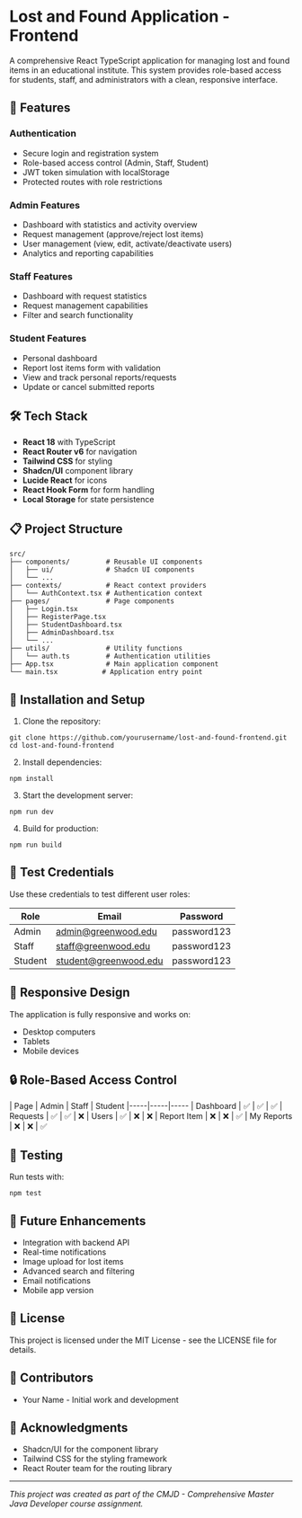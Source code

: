 # Lost and Found Application - Frontend

A comprehensive React TypeScript application for managing lost and found items in an educational institute. This system provides role-based access for students, staff, and administrators with a clean, responsive interface.

## 🎯 Features

### Authentication

- Secure login and registration system
- Role-based access control (Admin, Staff, Student)
- JWT token simulation with localStorage
- Protected routes with role restrictions


### Admin Features

- Dashboard with statistics and activity overview
- Request management (approve/reject lost items)
- User management (view, edit, activate/deactivate users)
- Analytics and reporting capabilities


### Staff Features

- Dashboard with request statistics
- Request management capabilities
- Filter and search functionality


### Student Features

- Personal dashboard
- Report lost items form with validation
- View and track personal reports/requests
- Update or cancel submitted reports


## 🛠️ Tech Stack

- **React 18** with TypeScript
- **React Router v6** for navigation
- **Tailwind CSS** for styling
- **Shadcn/UI** component library
- **Lucide React** for icons
- **React Hook Form** for form handling
- **Local Storage** for state persistence


## 📋 Project Structure

```plaintext
src/
├── components/         # Reusable UI components
│   ├── ui/             # Shadcn UI components
│   └── ...
├── contexts/           # React context providers
│   └── AuthContext.tsx # Authentication context
├── pages/              # Page components
│   ├── Login.tsx
│   ├── RegisterPage.tsx
│   ├── StudentDashboard.tsx
│   ├── AdminDashboard.tsx
│   └── ...
├── utils/              # Utility functions
│   └── auth.ts         # Authentication utilities
├── App.tsx             # Main application component
└── main.tsx           # Application entry point
```

## 🚀 Installation and Setup

1. Clone the repository:


```shellscript
git clone https://github.com/yourusername/lost-and-found-frontend.git
cd lost-and-found-frontend
```

2. Install dependencies:


```shellscript
npm install
```

3. Start the development server:


```shellscript
npm run dev
```

4. Build for production:


```shellscript
npm run build
```

## 🔑 Test Credentials

Use these credentials to test different user roles:

| Role | Email | Password
|-----|-----|-----
| Admin | [admin@greenwood.edu](mailto:admin@greenwood.edu) | password123
| Staff | [staff@greenwood.edu](mailto:staff@greenwood.edu) | password123
| Student | [student@greenwood.edu](mailto:student@greenwood.edu) | password123


## 📱 Responsive Design

The application is fully responsive and works on:

- Desktop computers
- Tablets
- Mobile devices


## 🔒 Role-Based Access Control

| Page | Admin | Staff | Student
|-----|-----|-----
| Dashboard | ✅ | ✅ | ✅
| Requests | ✅ | ✅ | ❌
| Users | ✅ | ❌ | ❌
| Report Item | ❌ | ❌ | ✅
| My Reports | ❌ | ❌ | ✅


## 🧪 Testing

Run tests with:

```shellscript
npm test
```

## 📝 Future Enhancements

- Integration with backend API
- Real-time notifications
- Image upload for lost items
- Advanced search and filtering
- Email notifications
- Mobile app version


## 📄 License

This project is licensed under the MIT License - see the LICENSE file for details.

## 👥 Contributors

- Your Name - Initial work and development


## 🙏 Acknowledgments

- Shadcn/UI for the component library
- Tailwind CSS for the styling framework
- React Router team for the routing library


---

*This project was created as part of the CMJD - Comprehensive Master Java Developer course assignment.*